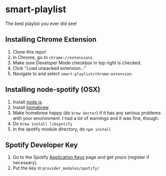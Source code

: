 smart-playlist
==============

The best playlist you ever did see!

Installing Chrome Extension
---------------------------
1. Clone this repo!
2. In Chrome, go to `chrome://extensions`.
3. Make sure Developer Mode checkbox in top right is checked.
4. Click "Load unpacked extension..."
5. Navigate to and select `smart-playlist/chrome-extension`.

Installing node-spotify (OSX)
-----------------------------
1. Install [node.js](http://nodejs.org/download/).
2. Install [homebrew](http://brew.sh/).
3. Make homebrew happy (do `brew doctor`) if it has any serious problems with your environment. I had a lot of warnings and it was fine, though.
4. Do `brew install libspotify`
5. In the spotify module directory, do `npm install`

Spotify Developer Key
---------------------
1. Go to the Spotify [Application Keys](https://devaccount.spotify.com/my-account/keys/) page and get yours (register if necessary).
2. Put the key in `provider_modules/spotify/`
 
